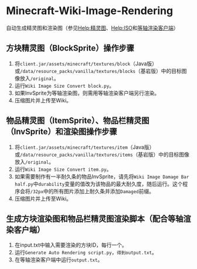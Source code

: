 # Minecraft-Wiki-Image-Rendering

自动生成精灵图和渲染图（参见[Help:精灵图](https://zh.minecraft.wiki/w/Help:精灵图)、[Help:ISO](https://zh.minecraft.wiki/w/Help:ISO)和[等轴渲染客户端](https://github.com/Nickid2018/AutoGenerateWikiData)）

## 方块精灵图（BlockSprite）操作步骤
1. 将`client.jar/assets/minecraft/textures/block`（Java版）或`/data/resource_packs/vanilla/textures/blocks`（基岩版）中的目标图像放入`/original`。
2. 运行`Wiki Image Size Convert block.py`。
3. 如果InvSprite为等轴渲染图，则需用等轴渲染客户端另行渲染。
4. 压缩图片并上传至Wiki。

## 物品精灵图（ItemSprite）、物品栏精灵图（InvSprite）和渲染图操作步骤
1. 将`client.jar/assets/minecraft/textures/item`（Java版）或`/data/resource_packs/vanilla/textures/items`（基岩版）中的目标图像放入`/original`。
2. 运行`Wiki Image Size Convert item.py`。
3. 如果需要制作有一半耐久条的物品InvSprite，请先将`Wiki Image Damage Bar half.py`中`durability`变量的值改为该物品的最大耐久度，随后运行。这个程序会将`/32px`中的所有图片添加上耐久条并添加`Damaged`前缀。
4. 压缩图片并上传至Wiki。

## 生成方块渲染图和物品栏精灵图渲染脚本（配合等轴渲染客户端）
1. 在input.txt中输入需要渲染的方块ID，每行一个。
2. 运行`Generate Auto Rendering script.py`，`得到output.txt`。
3. 在等轴渲染客户端中运行`output.txt`。
